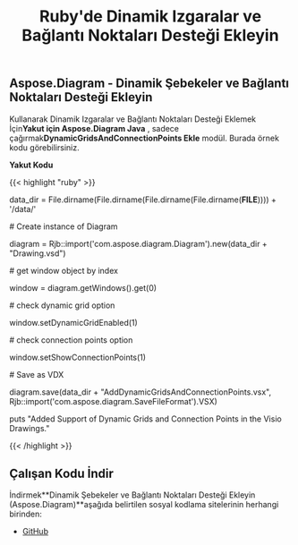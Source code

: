 ﻿---
title: Ruby'de Dinamik Izgaralar ve Bağlantı Noktaları Desteği Ekleyin
type: docs
weight: 10
url: /tr/java/add-support-of-dynamic-grids-and-connection-points-in-ruby/
---
## **Aspose.Diagram - Dinamik Şebekeler ve Bağlantı Noktaları Desteği Ekleyin**
 Kullanarak Dinamik Izgaralar ve Bağlantı Noktaları Desteği Eklemek İçin**Yakut için Aspose.Diagram Java** , sadece çağırmak**DynamicGridsAndConnectionPoints Ekle** modül. Burada örnek kodu görebilirsiniz.

**Yakut Kodu**

{{< highlight "ruby" >}}

 data_dir = File.dirname(File.dirname(File.dirname(File.dirname(__FILE__)))) + '/data/'

\# Create instance of Diagram

diagram = Rjb::import('com.aspose.diagram.Diagram').new(data_dir + "Drawing.vsd")

\# get window object by index

window = diagram.getWindows().get(0)

\# check dynamic grid option

window.setDynamicGridEnabled(1)

\# check connection points option

window.setShowConnectionPoints(1)

\# Save as VDX

diagram.save(data_dir + "AddDynamicGridsAndConnectionPoints.vsx", Rjb::import('com.aspose.diagram.SaveFileFormat').VSX)

puts "Added Support of Dynamic Grids and Connection Points in the Visio Drawings."

{{< /highlight >}}
## **Çalışan Kodu İndir**
 İndirmek**Dinamik Şebekeler ve Bağlantı Noktaları Desteği Ekleyin (Aspose.Diagram)**aşağıda belirtilen sosyal kodlama sitelerinin herhangi birinden:

- [GitHub](https://github.com/asposediagram/Aspose.Diagram-for-Java/blob/master/Plugins/Aspose_Diagram_Java_for_Ruby/lib/asposediagramjava/WindowElements/adddynamicgridsandconnectionpoints.rb)
